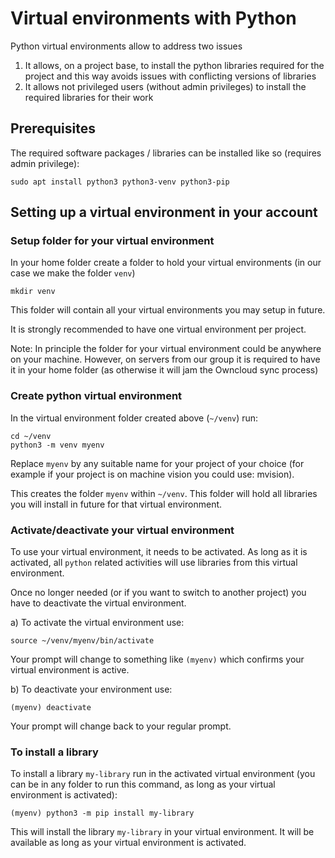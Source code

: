 # Virtual environments with Python

Python virtual environments allow to address two issues
1)	It allows, on a project base, to install the python libraries required for the project and this way avoids issues with conflicting versions of libraries 
2)	It allows not privileged users (without admin privileges) to install the required libraries for their work

## Prerequisites
The required software packages / libraries can be installed like so (requires admin privilege):
```
sudo apt install python3 python3-venv python3-pip
```

## Setting up a virtual environment in your account

### Setup folder for your virtual environment
In your home folder create a folder to hold your virtual environments (in our case we make the folder `venv`)
```
mkdir venv
```
This folder will contain all your virtual environments you may setup in future. 

It is strongly recommended to have one virtual environment per project.

Note: 
In principle the folder for your virtual environment could be anywhere on your machine. However, on servers from our group it is required to have it in your home folder (as otherwise it will jam the Owncloud sync process) 

### Create python virtual environment
In the virtual environment folder created above (`~/venv`) run:
```
cd ~/venv	
python3 -m venv myenv
```
Replace `myenv` by any suitable name for your project of your choice (for example if your project is on machine vision you could use: mvision).

This creates the folder `myenv` within `~/venv`. This folder will hold all libraries you will install in future for that virtual environment.

### Activate/deactivate your virtual environment
To use your virtual environment, it needs to be activated. As long as it is activated, all `python` related activities will use libraries from this virtual environment.

Once no longer needed (or if you want to switch to another project) you have to deactivate the virtual environment.

a) To activate the virtual environment use:
```
source ~/venv/myenv/bin/activate
```
Your prompt will change to something like `(myenv)` which confirms your virtual environment is active.

b)	To deactivate your environment use:
```
(myenv) deactivate
```
Your prompt will change back to your regular prompt.

### To install a library
To install a library `my-library` run in the activated virtual environment (you can be in any folder to run this command, as long as your virtual environment is activated):
```
(myenv) python3 -m pip install my-library
```
This will install the library `my-library` in your virtual environment. It will be available as long as your virtual environment is activated.

